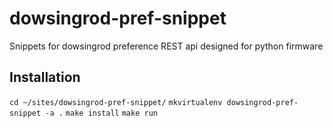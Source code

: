 # dowsingrod-pref-snippet
Snippets for dowsingrod preference REST api designed for python firmware

Installation
--------------
`cd ~/sites/dowsingrod-pref-snippet/`
`mkvirtualenv dowsingrod-pref-snippet -a .`
`make install`
`make run`
